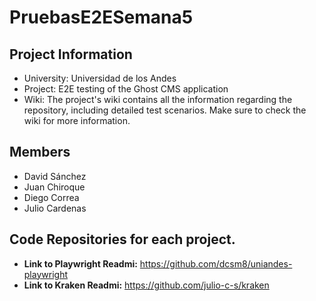# PruebasE2ESemana5
## Project Information

- University: Universidad de los Andes
- Project: E2E testing of the Ghost CMS application
- Wiki: The project's wiki contains all the information regarding the repository, including detailed test scenarios. Make sure to check the wiki for more information.

## Members

- David Sánchez
- Juan Chiroque
- Diego Correa
- Julio Cardenas

## Code Repositories for each project.
- **Link to Playwright Readmi:** https://github.com/dcsm8/uniandes-playwright
- **Link to Kraken Readmi:** https://github.com/julio-c-s/kraken

